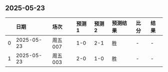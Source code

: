 

## 2025-05-23

|    | 日期         | 场次    | 预测1   | 预测2   | 预测结果   | 比分   | 结果   |
|---:|:-----------|:------|:------|:------|:-------|:-----|:-----|
|  0 | 2025-05-23 | 周五007 | 1-0   | 2-1   | 胜      | -    | -    |
|  1 | 2025-05-23 | 周五003 | 2-0   | 1-0   | 胜      | -    | -    |

